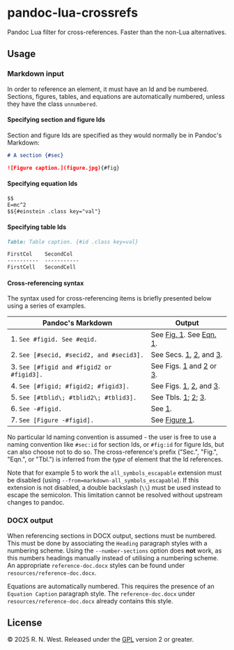 # pandoc-lua-crossrefs

Pandoc Lua filter for cross-references. Faster than the non-Lua alternatives.

## Usage


### Markdown input

In order to reference an element, it must have an Id and be numbered. Sections, figures, tables, and equations are automatically numbered, unless they have the class `unnumbered`.

#### Specifying section and figure Ids

Section and figure Ids are specified as they would normally be in Pandoc's Markdown:
```markdown
# A section {#sec}

![Figure caption.](figure.jpg){#fig}
```

#### Specifying equation Ids

```markdown
$$
E=mc^2
$${#einstein .class key="val"}
```

#### Specifying table Ids

```markdown
Table: Table caption. {#id .class key=val}

FirstCol    SecondCol
----------  -----------
FirstCell   SecondCell
```

#### Cross-referencing syntax

The syntax used for cross-referencing items is briefly presented below using a series of examples.

| Pandoc's Markdown | Output |
| --- | --- |
| 1. `See #figid. See #eqid.` | See [Fig. 1](#). See [Eqn. 1](#). |
| 2. `See [#secid, #secid2, and #secid3].` | See Secs. [1](#), [2](#), and [3](#). |
| 3. `See [#figid and #figid2 or #figid3].` | See Figs. [1](#) and [2](#) or [3](#). |
| 4. `See [#figid; #figid2; #figid3].` | See Figs. [1](#), [2](#), and [3](#). |
| 5. `See [#tblid\; #tblid2\; #tblid3].` | See Tbls. [1](#); [2](#); [3](#). |
| 6. `See -#figid.` | See [1](#). |
| 7. `See [Figure -#figid].` | See [Figure 1](#). |

No particular Id naming convention is assumed - the user is free to use a naming convention like `#sec:id` for section Ids, or `#fig:id` for figure Ids, but can also choose not to do so. The cross-reference's prefix ("Sec.", "Fig.", "Eqn.", or "Tbl.") is inferred from the *type* of element that the Id references.

Note that for example 5 to work the `all_symbols_escapable` extension must be disabled (using `--from=markdown-all_symbols_escapable`). If this extension is not disabled, a double backslash (`\\`) must be used instead to escape the semicolon. This limitation cannot be resolved without upstream changes to pandoc.


### DOCX output

When referencing sections in DOCX output, sections must be numbered. This must be done by associating the `Heading` paragraph styles with a numbering scheme. Using the `--number-sections` option does **not** work, as this numbers headings manually instead of utilising a numbering scheme. An appropriate `reference-doc.docx` styles can be found under `resources/reference-doc.docx`.

Equations are automatically numbered. This requires the presence of an `Equation Caption` paragraph style. The `reference-doc.docx` under `resources/reference-doc.docx` already contains this style.


## License

© 2025 R. N. West. Released under the [GPL](https://www.gnu.org/licenses/old-licenses/gpl-2.0.html) version 2 or greater.
